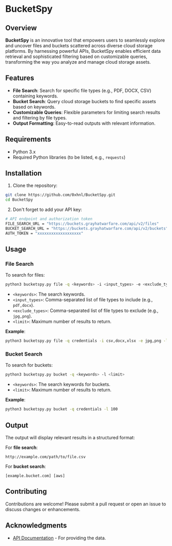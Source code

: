 # BucketSpy

## Overview

**BucketSpy** is an innovative tool that empowers users to seamlessly explore and uncover files and buckets scattered across diverse cloud storage platforms. By harnessing powerful APIs, BucketSpy enables efficient data retrieval and sophisticated filtering based on customizable queries, transforming the way you analyze and manage cloud storage assets.

## Features

- **File Search**: Search for specific file types (e.g., PDF, DOCX, CSV) containing keywords.
- **Bucket Search**: Query cloud storage buckets to find specific assets based on keywords.
- **Customizable Queries**: Flexible parameters for limiting search results and filtering by file types.
- **Output Formatting**: Easy-to-read outputs with relevant information.

## Requirements

- Python 3.x
- Required Python libraries (to be listed, e.g., `requests`)

## Installation

1. Clone the repository:

```bash
git clone https://github.com/0xhnl/BucketSpy.git
cd BucketSpy
```

2. Don't forget to add your API key:

```bash
# API endpoint and authorization token
FILE_SEARCH_URL = "https://buckets.grayhatwarfare.com/api/v2/files"
BUCKET_SEARCH_URL = "https://buckets.grayhatwarfare.com/api/v2/buckets"
AUTH_TOKEN = "xxxxxxxxxxxxxxxxxxx"
```

## Usage

### File Search

To search for files:

```bash
python3 bucketspy.py file -q <keywords> -i <input_types> -e <exclude_types> -l <limit>
```

- `<keywords>`: The search keywords.
- `<input_types>`: Comma-separated list of file types to include (e.g., `pdf,docx`).
- `<exclude_types>`: Comma-separated list of file types to exclude (e.g., `jpg,png`).
- `<limit>`: Maximum number of results to return.

**Example**:
```bash
python3 bucketspy.py file -q credentials -i csv,docx,xlsx -e jpg,png -l 50
```

### Bucket Search

To search for buckets:

```bash
python3 bucketspy.py bucket -q <keywords> -l <limit>
```

- `<keywords>`: The search keywords for buckets.
- `<limit>`: Maximum number of results to return.

**Example**:
```bash
python3 bucketspy.py bucket -q credentials -l 100
```

## Output

The output will display relevant results in a structured format:

For **file search**:
```
http://example.com/path/to/file.csv
```

For **bucket search**:
```
[example.bucket.com] [aws]
```

## Contributing

Contributions are welcome! Please submit a pull request or open an issue to discuss changes or enhancements.

## Acknowledgments

- [API Documentation](https://buckets.grayhatwarfare.com/docs/api/v2) - For providing the data.
